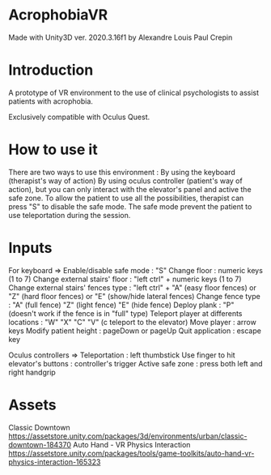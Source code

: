 # AcrophobiaVR
Made with Unity3D ver. 2020.3.16f1
by
Alexandre Louis
Paul Crepin

# Introduction

A prototype of VR environment to the use of clinical psychologists to assist patients with acrophobia.

Exclusively compatible with Oculus Quest.

# How to use it

There are two ways to use this environment :
By using the keyboard (therapist's way of action)
By using oculus controller (patient's way of action), but you can only interact with the elevator's panel and active the safe zone. To allow the patient to use all the possibilities, therapist can press "S" to disable the safe mode. The safe mode prevent the patient to use teleportation during the session.

# Inputs
For keyboard =>
Enable/disable safe mode : "S"
Change floor : numeric keys (1 to 7)
Change external stairs' floor : "left ctrl" + numeric keys (1 to 7)
Change external stairs' fences type : "left ctrl" + "A" (easy floor fences) or "Z" (hard floor fences) or "E" (show/hide lateral fences)
Change fence type : "A" (full fence) "Z" (light fence) "E" (hide fence)
Deploy plank : "P" (doesn't work if the fence is in "full" type)
Teleport player at differents locations : "W" "X" "C" "V" (c teleport to the elevator)
Move player : arrow keys
Modify patient height : pageDown or pageUp
Quit application : escape key

Oculus controllers =>
Teleportation : left thumbstick
Use finger to hit elevator's buttons : controller's trigger
Active safe zone : press both left and right handgrip

# Assets
Classic Downtown
https://assetstore.unity.com/packages/3d/environments/urban/classic-downtown-184370
Auto Hand - VR Physics Interaction
https://assetstore.unity.com/packages/tools/game-toolkits/auto-hand-vr-physics-interaction-165323
